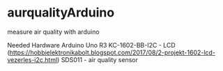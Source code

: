 # aurqualityArduino
measure air quality with arduino

Needed Hardware
Arduino Uno R3
KC-1602-BB-I2C - LCD (https://hobbielektronikabolt.blogspot.com/2017/08/2-projekt-1602-lcd-vezerles-i2c.html)
SDS011 - air quality sensor

